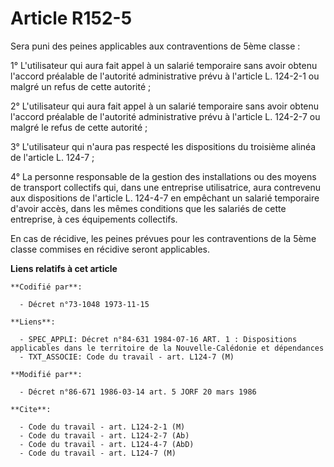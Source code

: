 # Article R152-5

Sera puni des peines applicables aux contraventions de 5ème classe :

1° L'utilisateur qui aura fait appel à un salarié temporaire sans avoir obtenu l'accord préalable de l'autorité
administrative prévu à l'article L. 124-2-1 ou malgré un refus de cette autorité ;

2° L'utilisateur qui aura fait appel à un salarié temporaire sans avoir obtenu l'accord préalable de l'autorité
administrative prévu à l'article L. 124-2-7 ou malgré le refus de cette autorité ;

3° L'utilisateur qui n'aura pas respecté les dispositions du troisième alinéa de l'article L. 124-7 ;

4° La personne responsable de la gestion des installations ou des moyens de transport collectifs qui, dans une entreprise
utilisatrice, aura contrevenu aux dispositions de l'article L. 124-4-7 en empêchant un salarié temporaire d'avoir accès, dans
les mêmes conditions que les salariés de cette entreprise, à ces équipements collectifs.

En cas de récidive, les peines prévues pour les contraventions de la 5ème classe commises en récidive seront applicables.

**Liens relatifs à cet article**

	**Codifié par**:

	  - Décret n°73-1048 1973-11-15

	**Liens**:

	  - SPEC_APPLI: Décret n°84-631 1984-07-16 ART. 1 : Dispositions applicables dans le territoire de la Nouvelle-Calédonie et dépendances
	  - TXT_ASSOCIE: Code du travail - art. L124-7 (M)

	**Modifié par**:

	  - Décret n°86-671 1986-03-14 art. 5 JORF 20 mars 1986

	**Cite**:

	  - Code du travail - art. L124-2-1 (M)
	  - Code du travail - art. L124-2-7 (Ab)
	  - Code du travail - art. L124-4-7 (AbD)
	  - Code du travail - art. L124-7 (M)
